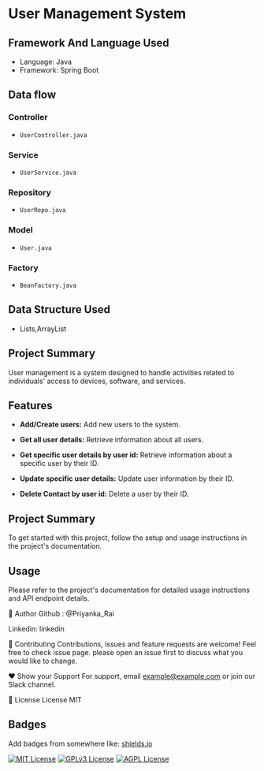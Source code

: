 # User Management System

## Framework And Language Used
- Language: Java
- Framework: Spring Boot

## Data flow

### Controller
- `UserController.java`

### Service
- `UserService.java`

### Repository
- `UserRepo.java`

### Model
- `User.java`

### Factory
- `BeanFactory.java`

## Data Structure Used
- Lists,ArrayList

## Project Summary
User management is a system designed to handle activities related to individuals' access to devices, software, and services.

## Features
- **Add/Create users:** Add new users to the system.
- **Get all user details:** Retrieve information about all users.

- **Get specific user details by user id:** Retrieve information about a specific user by their ID.
- **Update specific user details:** Update user information by their ID.
- **Delete Contact by user id:** Delete a user by their ID.

## Project Summary
To get started with this project, follow the setup and usage instructions in the project's documentation.

## Usage
Please refer to the project's documentation for detailed usage instructions and API endpoint details.



👤 Author
Github : @Priyanka_Rai

Linkedin: linkedin

🤝 Contributing
Contributions, issues and feature requests are welcome! Feel free to check issue page. please open an issue first to discuss what you would like to change.

❤️ Show your Support
For support, email example@example.com or join our Slack channel.

📜 License
License MIT


## Badges

Add badges from somewhere like: [shields.io](https://shields.io/)

[![MIT License](https://img.shields.io/badge/License-MIT-green.svg)](https://choosealicense.com/licenses/mit/)
[![GPLv3 License](https://img.shields.io/badge/License-GPL%20v3-yellow.svg)](https://opensource.org/licenses/)
[![AGPL License](https://img.shields.io/badge/license-AGPL-blue.svg)](http://www.gnu.org/licenses/agpl-3.0)

